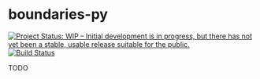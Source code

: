 # boundaries-py

[![Project Status: WIP – Initial development is in progress, but there has not yet been a stable, usable release suitable for the public.](https://www.repostatus.org/badges/latest/wip.svg)](https://www.repostatus.org/#wip)
[![Build Status](https://travis-ci.com/sjansen/boundaries-py.svg?branch=master)](https://travis-ci.com/sjansen/boundaries-py)

TODO
